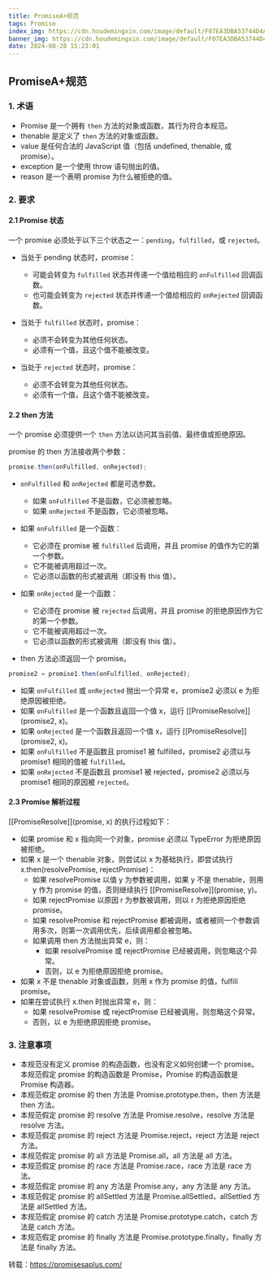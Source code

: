 ```yaml
---
title: PromiseA+规范
tags: Promise
index_img: https://cdn.houdemingxin.com/image/default/F07EA3DBA53744D4A2B16565EAF2E2B5-6-2.png
banner_img: https://cdn.houdemingxin.com/image/default/F07EA3DBA53744D4A2B16565EAF2E2B5-6-2.png
date: 2024-08-28 15:23:01
---
```


## PromiseA+规范

### 1. 术语

- Promise 是一个拥有 `then` 方法的对象或函数，其行为符合本规范。
- thenable 是定义了 `then` 方法的对象或函数。
- value 是任何合法的 JavaScript 值（包括 undefined, thenable, 或 promise）。
- exception 是一个使用 throw 语句抛出的值。
- reason 是一个表明 promise 为什么被拒绝的值。

### 2. 要求

#### 2.1 Promise 状态

一个 promise 必须处于以下三个状态之一：`pending`，`fulfilled`，或 `rejected`。

- 当处于 pending 状态时，promise：

  - 可能会转变为 `fulfilled` 状态并传递一个值给相应的 `onFulfilled` 回调函数。
  - 也可能会转变为 `rejected` 状态并传递一个值给相应的 `onRejected` 回调函数。

- 当处于 `fulfilled` 状态时，promise：

  - 必须不会转变为其他任何状态。
  - 必须有一个值，且这个值不能被改变。

- 当处于 `rejected` 状态时，promise：

  - 必须不会转变为其他任何状态。
  - 必须有一个值，且这个值不能被改变。

#### 2.2 then 方法

一个 promise 必须提供一个 `then` 方法以访问其当前值、最终值或拒绝原因。

promise 的 then 方法接收两个参数：

```javascript
promise.then(onFulfilled, onRejected);
```

- `onFulfilled` 和 `onRejected` 都是可选参数。

  - 如果 `onFulfilled` 不是函数，它必须被忽略。
  - 如果 `onRejected` 不是函数，它必须被忽略。

- 如果 `onFulfilled` 是一个函数：

  - 它必须在 promise 被 `fulfilled` 后调用，并且 promise 的值作为它的第一个参数。
  - 它不能被调用超过一次。
  - 它必须以函数的形式被调用（即没有 this 值）。

- 如果 `onRejected` 是一个函数：

  - 它必须在 promise 被 `rejected` 后调用，并且 promise 的拒绝原因作为它的第一个参数。
  - 它不能被调用超过一次。
  - 它必须以函数的形式被调用（即没有 this 值）。

- then 方法必须返回一个 promise。

```javascript
promise2 = promise1.then(onFulfilled, onRejected);
```

- 如果 `onFulfilled` 或 `onRejected` 抛出一个异常 e，promise2 必须以 e 为拒绝原因被拒绝。
- 如果 `onFulfilled` 是一个函数且返回一个值 x，运行 [[PromiseResolve]](promise2, x)。
- 如果 `onRejected` 是一个函数且返回一个值 x，运行 [[PromiseResolve]](promise2, x)。
- 如果 `onFulfilled` 不是函数且 promise1 被 fulfilled，promise2 必须以与 promise1 相同的值被 `fulfilled`。
- 如果 `onRejected` 不是函数且 promise1 被 rejected，promise2 必须以与 promise1 相同的原因被 `rejected`。

#### 2.3 Promise 解析过程

[[PromiseResolve]](promise, x) 的执行过程如下：

- 如果 promise 和 x 指向同一个对象，promise 必须以 TypeError 为拒绝原因被拒绝。
- 如果 x 是一个 thenable 对象，则尝试以 x 为基础执行，即尝试执行 x.then(resolvePromise, rejectPromise)：
  - 如果 resolvePromise 以值 y 为参数被调用，如果 y 不是 thenable，则用 y 作为 promise 的值，否则继续执行 [[PromiseResolve]](promise, y)。
  - 如果 rejectPromise 以原因 r 为参数被调用，则以 r 为拒绝原因拒绝 promise。
  - 如果 resolvePromise 和 rejectPromise 都被调用，或者被同一个参数调用多次，则第一次调用优先，后续调用都会被忽略。
  - 如果调用 then 方法抛出异常 e，则：
    - 如果 resolvePromise 或 rejectPromise 已经被调用，则忽略这个异常。
    - 否则，以 e 为拒绝原因拒绝 promise。
- 如果 x 不是 thenable 对象或函数，则用 x 作为 promise 的值，fulfill promise。
- 如果在尝试执行 x.then 时抛出异常 e，则：
  - 如果 resolvePromise 或 rejectPromise 已经被调用，则忽略这个异常。
  - 否则，以 e 为拒绝原因拒绝 promise。

### 3. 注意事项

- 本规范没有定义 promise 的构造函数，也没有定义如何创建一个 promise。本规范假定 promise 的构造函数是 Promise，Promise 的构造函数是 Promise 构造器。
- 本规范假定 promise 的 then 方法是 Promise.prototype.then，then 方法是 then 方法。
- 本规范假定 promise 的 resolve 方法是 Promise.resolve，resolve 方法是 resolve 方法。
- 本规范假定 promise 的 reject 方法是 Promise.reject，reject 方法是 reject 方法。
- 本规范假定 promise 的 all 方法是 Promise.all，all 方法是 all 方法。
- 本规范假定 promise 的 race 方法是 Promise.race，race 方法是 race 方法。
- 本规范假定 promise 的 any 方法是 Promise.any，any 方法是 any 方法。
- 本规范假定 promise 的 allSettled 方法是 Promise.allSettled，allSettled 方法是 allSettled 方法。
- 本规范假定 promise 的 catch 方法是 Promise.prototype.catch，catch 方法是 catch 方法。
- 本规范假定 promise 的 finally 方法是 Promise.prototype.finally，finally 方法是 finally 方法。

转载：https://promisesaplus.com/
